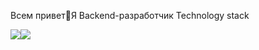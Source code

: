 Всем привет👋Я Backend-разработчик
Technology stack

<img src="https://img.shields.io/badge/Python-black?style=for-the-badge&logo=Python&logoColor=blue"/><img src="https://img.shields.io/badge/Python-black?style=for-the-badge&logo=Python&logoColor=blue"/>
